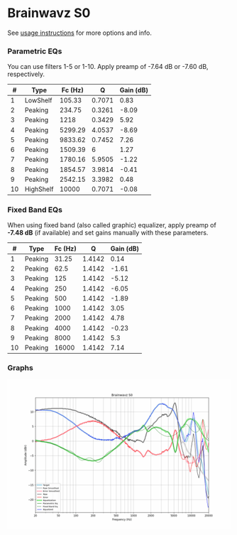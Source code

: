 # Brainwavz S0
See [usage instructions](https://github.com/jaakkopasanen/AutoEq#usage) for more options and info.

### Parametric EQs
You can use filters 1-5 or 1-10. Apply preamp of -7.64 dB or -7.60 dB, respectively.

|   # | Type      |   Fc (Hz) |      Q |   Gain (dB) |
|-----|-----------|-----------|--------|-------------|
|   1 | LowShelf  |    105.33 | 0.7071 |        0.83 |
|   2 | Peaking   |    234.75 | 0.3261 |       -8.09 |
|   3 | Peaking   |   1218    | 0.3429 |        5.92 |
|   4 | Peaking   |   5299.29 | 4.0537 |       -8.69 |
|   5 | Peaking   |   9833.62 | 0.7452 |        7.26 |
|   6 | Peaking   |   1509.39 | 6      |        1.27 |
|   7 | Peaking   |   1780.16 | 5.9505 |       -1.22 |
|   8 | Peaking   |   1854.57 | 3.9814 |       -0.41 |
|   9 | Peaking   |   2542.15 | 3.3982 |        0.48 |
|  10 | HighShelf |  10000    | 0.7071 |       -0.08 |

### Fixed Band EQs
When using fixed band (also called graphic) equalizer, apply preamp of **-7.48 dB** (if available) and set gains manually with these parameters.

|   # | Type    |   Fc (Hz) |      Q |   Gain (dB) |
|-----|---------|-----------|--------|-------------|
|   1 | Peaking |     31.25 | 1.4142 |        0.14 |
|   2 | Peaking |     62.5  | 1.4142 |       -1.61 |
|   3 | Peaking |    125    | 1.4142 |       -5.12 |
|   4 | Peaking |    250    | 1.4142 |       -6.05 |
|   5 | Peaking |    500    | 1.4142 |       -1.89 |
|   6 | Peaking |   1000    | 1.4142 |        3.05 |
|   7 | Peaking |   2000    | 1.4142 |        4.78 |
|   8 | Peaking |   4000    | 1.4142 |       -0.23 |
|   9 | Peaking |   8000    | 1.4142 |        5.3  |
|  10 | Peaking |  16000    | 1.4142 |        7.14 |

### Graphs
![](./Brainwavz%20S0.png)
